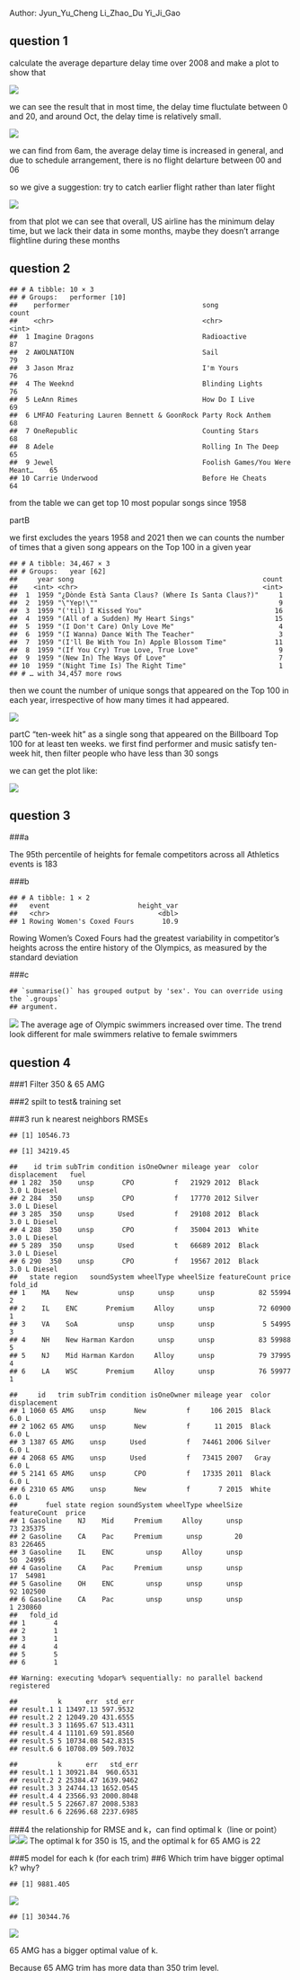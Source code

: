 Author: Jyun\_Yu\_Cheng Li\_Zhao\_Du Yi\_Ji\_Gao

## question 1

calculate the average departure delay time over 2008 and make a plot to
show that

![](Assignment-1_files/figure-markdown_strict/plot%20average%20departure%20delay%20time%20over%202008-1.png)

we can see the result that in most time, the delay time fluctulate
between 0 and 20, and around Oct, the delay time is relatively small.

![](Assignment-1_files/figure-markdown_strict/delay%20day-1.png)

we can find from 6am, the average delay time is increased in general,
and due to schedule arrangement, there is no flight delarture between 00
and 06

so we give a suggestion: try to catch earlier flight rather than later
flight

![](Assignment-1_files/figure-markdown_strict/delay%20time%20affected%20by%20airline-1.png)

from that plot we can see that overall, US airline has the minimum delay
time, but we lack their data in some months, maybe they doesn’t arrange
flightline during these months

## question 2

    ## # A tibble: 10 × 3
    ## # Groups:   performer [10]
    ##    performer                                 song                          count
    ##    <chr>                                     <chr>                         <int>
    ##  1 Imagine Dragons                           Radioactive                      87
    ##  2 AWOLNATION                                Sail                             79
    ##  3 Jason Mraz                                I'm Yours                        76
    ##  4 The Weeknd                                Blinding Lights                  76
    ##  5 LeAnn Rimes                               How Do I Live                    69
    ##  6 LMFAO Featuring Lauren Bennett & GoonRock Party Rock Anthem                68
    ##  7 OneRepublic                               Counting Stars                   68
    ##  8 Adele                                     Rolling In The Deep              65
    ##  9 Jewel                                     Foolish Games/You Were Meant…    65
    ## 10 Carrie Underwood                          Before He Cheats                 64

from the table we can get top 10 most popular songs since 1958

partB

we first excludes the years 1958 and 2021 then we can counts the number
of times that a given song appears on the Top 100 in a given year

    ## # A tibble: 34,467 × 3
    ## # Groups:   year [62]
    ##     year song                                               count
    ##    <int> <chr>                                              <int>
    ##  1  1959 "¿Dònde Està Santa Claus? (Where Is Santa Claus?)"     1
    ##  2  1959 "\"Yep!\""                                             9
    ##  3  1959 "('til) I Kissed You"                                 16
    ##  4  1959 "(All of a Sudden) My Heart Sings"                    15
    ##  5  1959 "(I Don't Care) Only Love Me"                          4
    ##  6  1959 "(I Wanna) Dance With The Teacher"                     3
    ##  7  1959 "(I'll Be With You In) Apple Blossom Time"            11
    ##  8  1959 "(If You Cry) True Love, True Love"                    9
    ##  9  1959 "(New In) The Ways Of Love"                            7
    ## 10  1959 "(Night Time Is) The Right Time"                       1
    ## # … with 34,457 more rows

then we count the number of unique songs that appeared on the Top 100 in
each year, irrespective of how many times it had appeared.

![](Assignment-1_files/figure-markdown_strict/show%20musical%20diversity%20over%20the%20years-1.png)

partC “ten-week hit” as a single song that appeared on the Billboard Top
100 for at least ten weeks. we first find performer and music satisfy
ten-week hit, then filter people who have less than 30 songs

we can get the plot like:

![](Assignment-1_files/figure-markdown_strict/ten_week_hit_musicians%20list-1.png)
## question 3

###a

The 95th percentile of heights for female competitors across all
Athletics events is 183

###b

    ## # A tibble: 1 × 2
    ##   event                      height_var
    ##   <chr>                           <dbl>
    ## 1 Rowing Women's Coxed Fours       10.9

Rowing Women’s Coxed Fours had the greatest variability in competitor’s
heights across the entire history of the Olympics, as measured by the
standard deviation

###c

    ## `summarise()` has grouped output by 'sex'. You can override using the `.groups`
    ## argument.

![](Assignment-1_files/figure-markdown_strict/unnamed-chunk-4-1.png) The
average age of Olympic swimmers increased over time. The trend look
different for male swimmers relative to female swimmers

## question 4

###1 Filter 350 & 65 AMG

###2 spilt to test& training set

###3 run k nearest neighbors RMSEs

    ## [1] 10546.73

    ## [1] 34219.45

    ##    id trim subTrim condition isOneOwner mileage year  color displacement   fuel
    ## 1 282  350    unsp       CPO          f   21929 2012  Black        3.0 L Diesel
    ## 2 284  350    unsp       CPO          f   17770 2012 Silver        3.0 L Diesel
    ## 3 285  350    unsp      Used          f   29108 2012  Black        3.0 L Diesel
    ## 4 288  350    unsp       CPO          f   35004 2013  White        3.0 L Diesel
    ## 5 289  350    unsp      Used          t   66689 2012  Black        3.0 L Diesel
    ## 6 290  350    unsp       CPO          f   19567 2012  Black        3.0 L Diesel
    ##   state region   soundSystem wheelType wheelSize featureCount price fold_id
    ## 1    MA    New          unsp      unsp      unsp           82 55994       2
    ## 2    IL    ENC       Premium     Alloy      unsp           72 60900       1
    ## 3    VA    SoA          unsp      unsp      unsp            5 54995       3
    ## 4    NH    New Harman Kardon      unsp      unsp           83 59988       5
    ## 5    NJ    Mid Harman Kardon     Alloy      unsp           79 37995       4
    ## 6    LA    WSC       Premium     Alloy      unsp           76 59977       1

    ##     id   trim subTrim condition isOneOwner mileage year  color displacement
    ## 1 1060 65 AMG    unsp       New          f     106 2015  Black        6.0 L
    ## 2 1062 65 AMG    unsp       New          f      11 2015  Black        6.0 L
    ## 3 1387 65 AMG    unsp      Used          f   74461 2006 Silver        6.0 L
    ## 4 2068 65 AMG    unsp      Used          f   73415 2007   Gray        6.0 L
    ## 5 2141 65 AMG    unsp       CPO          f   17335 2011  Black        6.0 L
    ## 6 2310 65 AMG    unsp       New          f       7 2015  White        6.0 L
    ##       fuel state region soundSystem wheelType wheelSize featureCount  price
    ## 1 Gasoline    NJ    Mid     Premium     Alloy      unsp           73 235375
    ## 2 Gasoline    CA    Pac     Premium      unsp        20           83 226465
    ## 3 Gasoline    IL    ENC        unsp     Alloy      unsp           50  24995
    ## 4 Gasoline    CA    Pac     Premium      unsp      unsp           17  54981
    ## 5 Gasoline    OH    ENC        unsp      unsp      unsp           92 102500
    ## 6 Gasoline    CA    Pac        unsp      unsp      unsp            1 230860
    ##   fold_id
    ## 1       4
    ## 2       1
    ## 3       1
    ## 4       4
    ## 5       5
    ## 6       1

    ## Warning: executing %dopar% sequentially: no parallel backend registered

    ##          k      err  std_err
    ## result.1 1 13497.13 597.9532
    ## result.2 2 12049.20 431.6555
    ## result.3 3 11695.67 513.4311
    ## result.4 4 11101.69 591.8560
    ## result.5 5 10734.08 542.8315
    ## result.6 6 10708.09 509.7032

    ##          k      err   std_err
    ## result.1 1 30921.84  960.6531
    ## result.2 2 25384.47 1639.9462
    ## result.3 3 24744.13 1652.0545
    ## result.4 4 23566.93 2000.8048
    ## result.5 5 22667.87 2008.5383
    ## result.6 6 22696.68 2237.6985

###4 the relationship for RMSE and k，can find optimal k（line or
point）
![](Assignment-1_files/figure-markdown_strict/unnamed-chunk-9-1.png)![](Assignment-1_files/figure-markdown_strict/unnamed-chunk-9-2.png)
The optimal k for 350 is 15, and the optimal k for 65 AMG is 22

###5 model for each k (for each trim) ##6 Which trim have bigger optimal
k? why?

    ## [1] 9881.405

![](Assignment-1_files/figure-markdown_strict/unnamed-chunk-10-1.png)

    ## [1] 30344.76

![](Assignment-1_files/figure-markdown_strict/unnamed-chunk-10-2.png)

65 AMG has a bigger optimal value of k.

Because 65 AMG trim has more data than 350 trim level.
